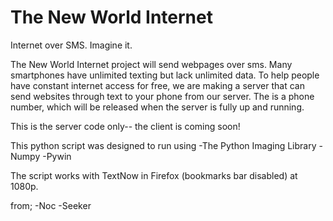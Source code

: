 # The New World Internet
Internet over SMS. Imagine it.

The New World Internet project will send webpages over sms.
 Many smartphones have unlimited texting but lack unlimited data.
 To help people have constant internet access for free, we are 
 making a server that can send websites through text to your 
 phone from our server. The is a phone number, which will be
 released when the server is fully up and running.

This is the server code only-- the client is coming soon!

This python script was designed to run using 
	-The Python Imaging Library
	-Numpy
	-Pywin

The script works with TextNow in Firefox (bookmarks bar disabled) at 1080p. 

 from;
 -Noc
 -Seeker


 

 
